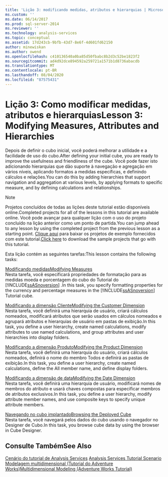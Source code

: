 ```yaml
---
title: 'Lição 3: modificando medidas, atributos e hierarquias | Microsoft Docs'
ms.custom: ''
ms.date: 06/14/2017
ms.prod: sql-server-2014
ms.reviewer: ''
ms.technology: analysis-services
ms.topic: conceptual
ms.assetid: 17d243cb-9bfb-43d7-8e6f-4d601fd62150
author: minewiskan
ms.author: owend
ms.openlocfilehash: c410136540a0ba85d50fbabc8b2d3c52be1823f2
ms.sourcegitcommit: ad4d92dce894592a259721a1571b1d8736abacdb
ms.translationtype: MT
ms.contentlocale: pt-BR
ms.lasthandoff: 08/04/2020
ms.locfileid: "87575431"
---
```

# <a name="lesson-3-modifying-measures-attributes-and-hierarchies"></a><span data-ttu-id="cdcbe-102">Lição 3: Como modificar medidas, atributos e hierarquias</span><span class="sxs-lookup"><span data-stu-id="cdcbe-102">Lesson 3: Modifying Measures, Attributes and Hierarchies</span></span>
  <span data-ttu-id="cdcbe-103">Depois de definir o cubo inicial, você poderá melhorar a utilidade e a facilidade de uso do cubo.</span><span class="sxs-lookup"><span data-stu-id="cdcbe-103">After defining your initial cube, you are ready to improve the usefulness and friendliness of the cube.</span></span> <span data-ttu-id="cdcbe-104">Você pode fazer isto adicionando hierarquias que dão suporte à navegação e agregação em vários níveis, aplicando formatos a medidas específicas, e definindo cálculos e relações.</span><span class="sxs-lookup"><span data-stu-id="cdcbe-104">You can do this by adding hierarchies that support navigation and aggregation at various levels, by applying formats to specific measure, and by defining calculations and relationships.</span></span>  
  
> [!NOTE]  
>  <span data-ttu-id="cdcbe-105">Projetos concluídos de todas as lições deste tutorial estão disponíveis online.</span><span class="sxs-lookup"><span data-stu-id="cdcbe-105">Completed projects for all of the lessons in this tutorial are available online.</span></span> <span data-ttu-id="cdcbe-106">Você pode avançar para qualquer lição com o uso do projeto concluído na lição anterior como um ponto de partida.</span><span class="sxs-lookup"><span data-stu-id="cdcbe-106">You can jump ahead to any lesson by using the completed project from the previous lesson as a starting point.</span></span> <span data-ttu-id="cdcbe-107">[Clique aqui](https://go.microsoft.com/fwlink/?LinkID=221866) para baixar os projetos de exemplo fornecidos com este tutorial.</span><span class="sxs-lookup"><span data-stu-id="cdcbe-107">[Click here](https://go.microsoft.com/fwlink/?LinkID=221866) to download the sample projects that go with this tutorial.</span></span>  
  
 <span data-ttu-id="cdcbe-108">Esta lição contém as seguintes tarefas:</span><span class="sxs-lookup"><span data-stu-id="cdcbe-108">This lesson contains the following tasks:</span></span>  
  
 [<span data-ttu-id="cdcbe-109">Modificando medidas</span><span class="sxs-lookup"><span data-stu-id="cdcbe-109">Modifying Measures</span></span>](lesson-3-1-modifying-measures.md)  
 <span data-ttu-id="cdcbe-110">Nesta tarefa, você especificará propriedades de formatação para as medidas moeda e porcentagem do cubo do Tutorial do [!INCLUDE[ssASnoversion](../includes/ssasnoversion-md.md)] .</span><span class="sxs-lookup"><span data-stu-id="cdcbe-110">In this task, you specify formatting properties for the currency and percentage measures in the [!INCLUDE[ssASnoversion](../includes/ssasnoversion-md.md)] Tutorial cube.</span></span>  
  
 [<span data-ttu-id="cdcbe-111">Modificando a dimensão Cliente</span><span class="sxs-lookup"><span data-stu-id="cdcbe-111">Modifying the Customer Dimension</span></span>](lesson-3-2-modifying-the-customer-dimension.md)  
 <span data-ttu-id="cdcbe-112">Nesta tarefa, você definirá uma hierarquia de usuário, criará cálculos nomeados, modificará atributos que serão usados em cálculos nomeados e agrupará atributos e hierarquias de usuário em pastas de exibição.</span><span class="sxs-lookup"><span data-stu-id="cdcbe-112">In this task, you define a user hierarchy, create named calculations, modify attributes to use named calculations, and group attributes and user hierarchies into display folders.</span></span>  
  
 [<span data-ttu-id="cdcbe-113">Modificando a dimensão Produto</span><span class="sxs-lookup"><span data-stu-id="cdcbe-113">Modifying the Product Dimension</span></span>](lesson-3-3-modifying-the-product-dimension.md)  
 <span data-ttu-id="cdcbe-114">Nesta tarefa, você definirá uma hierarquia do usuário, criará cálculos nomeados, definirá o nome do membro Todos e definirá as pastas de exibição.</span><span class="sxs-lookup"><span data-stu-id="cdcbe-114">In this task, you define a user hierarchy, create named calculations, define the All member name, and define display folders.</span></span>  
  
 [<span data-ttu-id="cdcbe-115">Modificando a dimensão de data</span><span class="sxs-lookup"><span data-stu-id="cdcbe-115">Modifying the Date Dimension</span></span>](lesson-3-4-modifying-the-date-dimension.md)  
 <span data-ttu-id="cdcbe-116">Nesta tarefa, você definirá uma hierarquia de usuário, modificará nomes de membros do atributo e usará chaves compostas para especificar membros de atributos exclusivos.</span><span class="sxs-lookup"><span data-stu-id="cdcbe-116">In this task, you define a user hierarchy, modify attribute member names, and use composite keys to specify unique attribute members.</span></span>  
  
 [<span data-ttu-id="cdcbe-117">Navegando no cubo implantado</span><span class="sxs-lookup"><span data-stu-id="cdcbe-117">Browsing the Deployed Cube</span></span>](lesson-3-5-browsing-the-deployed-cube.md)  
 <span data-ttu-id="cdcbe-118">Nesta tarefa, você navegará pelos dados do cubo usando o navegador no Designer de Cubo.</span><span class="sxs-lookup"><span data-stu-id="cdcbe-118">In this task, you browse cube data by using the browser in Cube Designer.</span></span>  
  
## <a name="see-also"></a><span data-ttu-id="cdcbe-119">Consulte Também</span><span class="sxs-lookup"><span data-stu-id="cdcbe-119">See Also</span></span>  
 <span data-ttu-id="cdcbe-120">[Cenário do tutorial de Analysis Services](analysis-services-tutorial-scenario.md) </span><span class="sxs-lookup"><span data-stu-id="cdcbe-120">[Analysis Services Tutorial Scenario](analysis-services-tutorial-scenario.md) </span></span>  
 [<span data-ttu-id="cdcbe-121">Modelagem multidimensional &#40;Tutorial do Adventure Works&#41;</span><span class="sxs-lookup"><span data-stu-id="cdcbe-121">Multidimensional Modeling &#40;Adventure Works Tutorial&#41;</span></span>](multidimensional-modeling-adventure-works-tutorial.md)  
  
  
